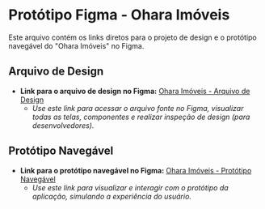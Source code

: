 # Protótipo Figma - Ohara Imóveis

Este arquivo contém os links diretos para o projeto de design e o protótipo navegável do "Ohara Imóveis" no Figma.

## Arquivo de Design

* **Link para o arquivo de design no Figma:**
    [Ohara Imóveis - Arquivo de Design](https://www.figma.com/design/UAaEd8537x45n6mM1Df4ET/ohara-im%C3%B3veis?node-id=0-1&t=pmwjN6xb1hcjuQlc-1)
    * *Use este link para acessar o arquivo fonte no Figma, visualizar todas as telas, componentes e realizar inspeção de design (para desenvolvedores).*

## Protótipo Navegável

* **Link para o protótipo navegável no Figma:**
    [Ohara Imóveis - Protótipo Navegável](https://www.figma.com/proto/UAaEd8537x45n6mM1Df4ET/ohara-im%C3%B3veis?node-id=0-1&t=pmwjN6xb1hcjuQlc-1)
    * *Use este link para visualizar e interagir com o protótipo da aplicação, simulando a experiência do usuário.*
